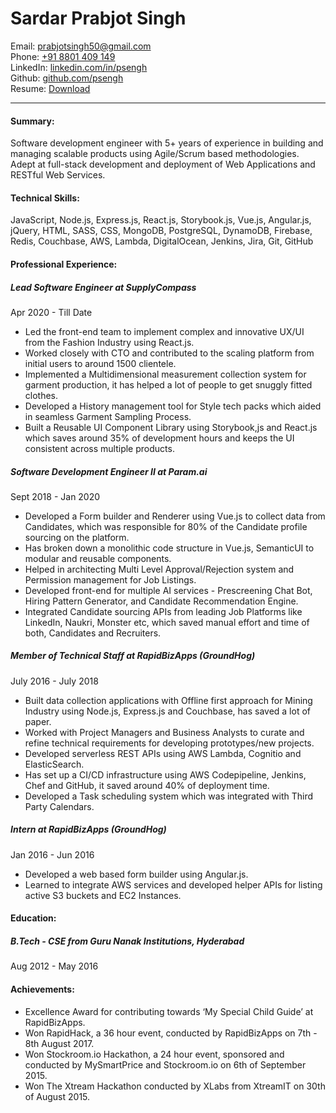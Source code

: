 Sardar Prabjot Singh
====================

Email: <prabjotsingh50@gmail.com>\
Phone: [+91 8801 409 149](tel:+918801409149)\
LinkedIn: [linkedin.com/in/psengh](https://linkedin.com/in/psengh)\
Github: [github.com/psengh](https://github.com/psengh)\
Resume: [Download](https://docs.google.com/document/d/1WIaKoFdG-lvNCSEYQFbrA2OuMZ3ALsHFVEimBpadyJ8/export?format=pdf)

* * *

#### Summary:

 Software development engineer with 5+ years of experience in building and managing scalable products using Agile/Scrum based methodologies. Adept at full-stack development and deployment of Web Applications and RESTful Web Services.

#### Technical Skills:

JavaScript, Node.js, Express.js, React.js, Storybook.js, Vue.js, Angular.js, jQuery, HTML, SASS, CSS, MongoDB, PostgreSQL, DynamoDB, Firebase, Redis, Couchbase, AWS, Lambda, DigitalOcean, Jenkins, Jira, Git, GitHub

#### Professional Experience:

#####  Lead Software Engineer at SupplyCompass
Apr 2020 - Till Date

*   Led the front-end team to implement complex and innovative UX/UI from the Fashion Industry using React.js.
*   Worked closely with CTO and contributed to the scaling platform from initial users to around 1500 clientele.
*   Implemented a Multidimensional measurement collection system for garment production, it has helped a lot of people to get snuggly fitted clothes.
*   Developed a History management tool for Style tech packs which aided in seamless Garment Sampling Process.
*   Built a Reusable UI Component Library using Storybook,js and React.js which saves around 35% of development hours and keeps the UI consistent across multiple products.

#####  Software Development Engineer II at Param.ai
Sept 2018 - Jan 2020

*   Developed a Form builder and Renderer using Vue.js to collect data from Candidates, which was responsible for 80% of the Candidate profile sourcing on the platform.
*   Has broken down a monolithic code structure in Vue.js, SemanticUI to modular and reusable components.
*   Helped in architecting Multi Level Approval/Rejection system and Permission management for Job Listings.
*   Developed front-end for multiple AI services \- Prescreening Chat Bot, Hiring Pattern Generator, and Candidate Recommendation Engine.
*   Integrated Candidate sourcing APIs from leading Job Platforms like LinkedIn, Naukri, Monster etc, which saved manual effort and time of both, Candidates and Recruiters.

#####  Member of Technical Staff at RapidBizApps (GroundHog)
July 2016 - July 2018

*   Built data collection applications with Offline first approach for Mining Industry using Node.js, Express.js and Couchbase, has saved a lot of paper.
*   Worked with Project Managers and Business Analysts to curate and refine technical requirements for developing prototypes/new projects.
*   Developed serverless REST APIs using AWS Lambda, Cognitio and ElasticSearch.
*   Has set up a CI/CD infrastructure using AWS Codepipeline, Jenkins, Chef and GitHub, it saved around 40% of deployment time.
*   Developed a Task scheduling system which was integrated with Third Party Calendars.

#####  Intern at RapidBizApps (GroundHog)
Jan 2016 - Jun 2016

*   Developed a web based form builder using Angular.js.
*   Learned to integrate AWS services and developed helper APIs for listing active S3 buckets and EC2 Instances.

#### Education:

#####  B.Tech - CSE from Guru Nanak Institutions, Hyderabad
Aug 2012 - May 2016

#### Achievements:

*   Excellence Award for contributing towards ‘My Special Child Guide’ at RapidBizApps.
*   Won RapidHack, a 36 hour event, conducted by RapidBizApps on 7th - 8th August 2017.
*   Won Stockroom.io Hackathon, a 24 hour event, sponsored and conducted by MySmartPrice and Stockroom.io on 6th of September 2015.
*   Won The Xtream Hackathon conducted by XLabs from XtreamIT on 30th of August 2015.
